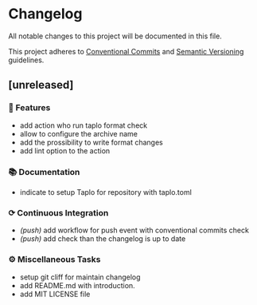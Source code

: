 # Changelog

All notable changes to this project will be documented in this file.

This project adheres to [Conventional Commits](https://www.conventionalcommits.org/) and [Semantic Versioning](https://semver.org/spec/v2.0.0.html)  guidelines.

## [unreleased]

### 🚀 Features

- add action who run taplo format check
- allow to configure the archive name
- add the prossibility to write format changes
- add lint option to the action

### 📚 Documentation

- indicate to setup Taplo for repository with taplo.toml

### ⟳ Continuous Integration

- *(push)* add workflow for push event with conventional commits check
- *(push)* add check than the changelog is up to date

### ⚙️ Miscellaneous Tasks

- setup git cliff for maintain changelog
- add README.md with introduction.
- add MIT LICENSE file

<!-- generated by git-cliff -->

